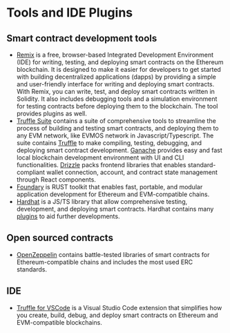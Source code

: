 # Tools and IDE Plugins

## Smart contract development tools

- [Remix](https://remix.ethereum.org/#optimize=false&runs=200&evmVersion=null&version=soljson-v0.8.17+commit.8df45f5f.js) is a free, browser-based Integrated Development Environment (IDE) for writing, testing, and deploying smart contracts on the Ethereum blockchain.
  It is designed to make it easier for developers to get started with building decentralized applications (dapps) by providing a simple and user-friendly interface for writing and deploying smart contracts.
  With Remix, you can write, test, and deploy smart contracts written in Solidity.
  It also includes debugging tools and a simulation environment for testing contracts before deploying them to the blockchain.
  The tool provides plugins as well.
- [Truffle Suite](https://trufflesuite.com/docs/) contains a suite of comprehensive tools to streamline the process of building and testing smart contracts, and deploying them to any EVM network, like EVMOS network in Javascript/Typescript.
  The suite contains [Truffle](https://trufflesuite.com/docs/truffle/) to make compiling, testing, debugging, and deploying smart contract development.
  [Ganache](https://trufflesuite.com/docs/ganache/) provides easy and fast local blockchain development environment with UI and CLI functionalities.
  [Drizzle](https://trufflesuite.com/docs/drizzle/) packs frontend libraries that enables standard-compliant wallet connection, account, and contract state management through React components.
- [Foundary](https://getfoundry.sh/) is RUST toolkit that enables fast, portable, and modular application development for Ethereum and EVM-compatible chains.
- [Hardhat](https://hardhat.org/) is a JS/TS library that allow comprehensive testing, development, and deploying smart contracts. Hardhat contains many [plugins](https://hardhat.org/hardhat-runner/plugins) to aid further developments.

## Open sourced contracts

- [OpenZeppelin](https://www.openzeppelin.com/contracts) contains battle-tested libraries of smart contracts for Ethereum-compatible chains and includes the most used ERC standards.

## IDE

- [Truffle for VSCode](https://trufflesuite.com/docs/vscode-ext/) is a Visual Studio Code extension that simplifies how you create, build, debug, and deploy smart contracts on Ethereum and EVM-compatible blockchains.
